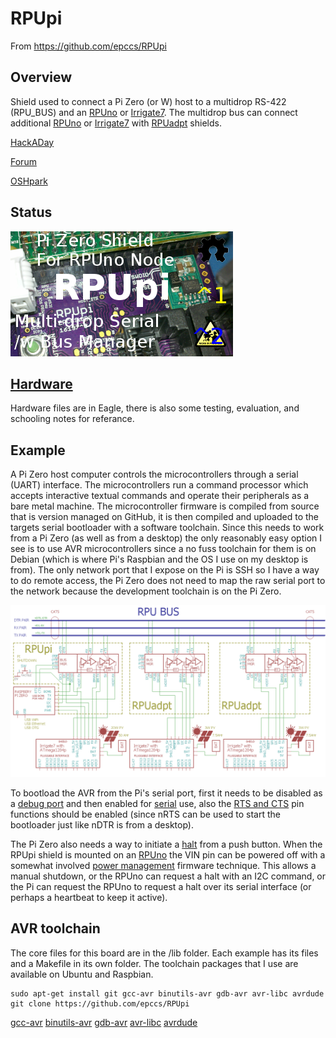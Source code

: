 # RPUpi

From <https://github.com/epccs/RPUpi>

## Overview

Shield used to connect a Pi Zero (or W) host to a multidrop RS-422 (RPU_BUS) and an [RPUno] or [Irrigate7]. The multidrop bus can connect additional [RPUno] or [Irrigate7] with [RPUadpt] shields.

[HackADay](https://hackaday.io/project/16424-rpupi)

[Forum](http://rpubus.org/bb/viewforum.php?f=8)

[OSHpark](https://oshpark.com/shared_projects/KWIJgjF8)

[RPUno]: https://github.com/epccs/RPUno
[Irrigate7]: https://github.com/epccs/Irrigate7
[RPUadpt]: https://github.com/epccs/RPUadpt
[RPUftdi]: https://github.com/epccs/RPUftdi

## Status

![Status](./Hardware/status_icon.png "Status")

## [Hardware](./Hardware)

Hardware files are in Eagle, there is also some testing, evaluation, and schooling notes for referance.

## Example

A Pi Zero host computer controls the microcontrollers through a serial (UART) interface. The microcontrollers run a command processor which accepts interactive textual commands and operate their peripherals as a bare metal machine. The microcontroller firmware is compiled from source that is version managed on GitHub, it is then compiled and uploaded to the targets serial bootloader with a software toolchain. Since this needs to work from a Pi Zero (as well as from a desktop) the only reasonably easy option I see is to use AVR microcontrollers since a no fuss toolchain for them is on Debian (which is where Pi's Raspbian and the OS I use on my desktop is from). The only network port that I expose on the Pi is SSH so I have a way to do remote access, the Pi Zero does not need to map the raw serial port to the network because the development toolchain is on the Pi Zero.

![MultiDrop](./Hardware/Documents/MultiDrop.png "MultiDrop")

To bootload the AVR from the Pi's serial port, first it needs to be disabled as a [debug port] and then enabled for [serial] use, also the [RTS and CTS] pin functions should be enabled (since nRTS can be used to start the bootloader just like nDTR is from a desktop). 

[debug port]: ./Hardware/Testing/linux.md#serial
[serial]: ./Hardware/Testing/linux.md#serial
[RTS and CTS]: ./RPiRtsCts

The Pi Zero also needs a way to initiate a [halt] from a push button. When the RPUpi shield is mounted on an [RPUno] the VIN pin can be powered off with a somewhat involved [power management] firmware technique.  This allows a manual shutdown, or the RPUno can request a halt with an I2C command,  or the Pi can request the RPUno to request a halt over its serial interface (or perhaps a heartbeat to keep it active). 

[halt]: ./Shutdown
[power management]: https://github.com/epccs/RPUno/tree/master/PwrMgt

## AVR toolchain

The core files for this board are in the /lib folder. Each example has its files and a Makefile in its own folder. The toolchain packages that I use are available on Ubuntu and Raspbian. 

```
sudo apt-get install git gcc-avr binutils-avr gdb-avr avr-libc avrdude
git clone https://github.com/epccs/RPUpi
```

[gcc-avr](http://packages.ubuntu.com/search?keywords=gcc-avr)
[binutils-avr](http://packages.ubuntu.com/search?keywords=binutils-avr)
[gdb-avr](http://packages.ubuntu.com/search?keywords=gdb-avr)
[avr-libc](http://packages.ubuntu.com/search?keywords=avr-libc)
[avrdude](http://packages.ubuntu.com/search?keywords=avrdude)